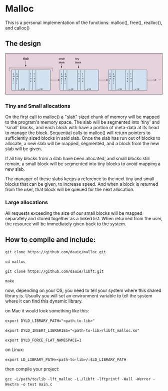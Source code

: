 # Malloc

This is a personal implementation of the functions: malloc(), free(), realloc(), and calloc()

## The design

![alt text](https://github.com/Dauie/malloc/blob/master/mallocSS.png "Slab design")

### Tiny and Small allocations
On the first call to malloc() a "slab" sized chunk of memory will be mapped to the program's memory space. The slab will be
segmented into 'tiny' and 'small' blocks, and each block with have a portion of meta-data at its head to manage the block.
Sequential calls to malloc() will return pointers to sufficiently sized blocks in said slab. Once the slab has run out of
blocks to allocate, a new slab will be mapped, segmented, and a block from the new slab will be given.

If all tiny blocks from a slab have been allocated, and small blocks still remain, a small block will be segmented into tiny blocks to avoid mapping a new slab.

The manager of these slabs keeps a reference to the next tiny and small blocks that can be given, to increase speed. And when a block is returned from the user, that block will be queued for the next allocation.

### Large allocations

All requests exceeding the size of our small blocks will be mapped separately and stored together as a linked list. When returned from the user, the resource will be immediately given back to the system.

## How to compile and include:

`git clone https://github.com/dauie/malloc.git`

`cd malloc`

`git clone https://github.com/dauie/libft.git`

`make`

now, depending on your OS, you need to tell your system where this shared library is. Usually you will set an environment variable to tell the system where it can find this dynamic library.

on Mac it would look something like this:

`export DYLD_LIBRARY_PATH="<path-to-lib>"`

`export DYLD_INSERT_LIBRARIES="<path-to-lib>/libft_malloc.so"`

`export DYLD_FORCE_FLAT_NAMESPACE=1`

on Linux:

`export LD_LIBRARY_PATH=<path-to-lib>/:$LD_LIBRARY_PATH`

then compile your project:

`gcc -L/path/to/lib -lft_malloc -L./libft -lftprintf -Wall -Werror -Wextra -o test main.c`
